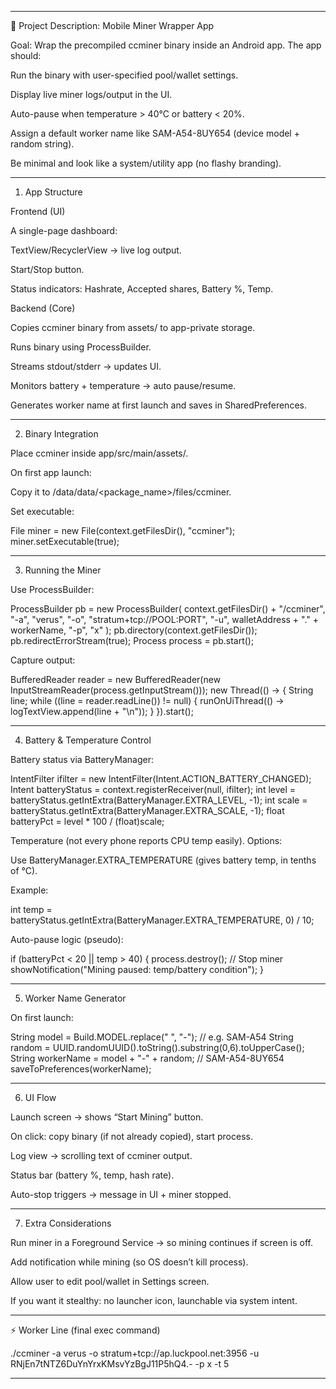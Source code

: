 
---

📱 Project Description: Mobile Miner Wrapper App

Goal: Wrap the precompiled ccminer binary inside an Android app. The app should:

Run the binary with user-specified pool/wallet settings.

Display live miner logs/output in the UI.

Auto-pause when temperature > 40°C or battery < 20%.

Assign a default worker name like SAM-A54-8UY654 (device model + random string).

Be minimal and look like a system/utility app (no flashy branding).



---

1. App Structure

Frontend (UI)

A single-page dashboard:

TextView/RecyclerView → live log output.

Start/Stop button.

Status indicators: Hashrate, Accepted shares, Battery %, Temp.



Backend (Core)

Copies ccminer binary from assets/ to app-private storage.

Runs binary using ProcessBuilder.

Streams stdout/stderr → updates UI.

Monitors battery + temperature → auto pause/resume.

Generates worker name at first launch and saves in SharedPreferences.




---

2. Binary Integration

Place ccminer inside app/src/main/assets/.

On first app launch:

Copy it to /data/data/<package_name>/files/ccminer.

Set executable:

File miner = new File(context.getFilesDir(), "ccminer");
miner.setExecutable(true);




---

3. Running the Miner

Use ProcessBuilder:

ProcessBuilder pb = new ProcessBuilder(
    context.getFilesDir() + "/ccminer",
    "-a", "verus",
    "-o", "stratum+tcp://POOL:PORT",
    "-u", walletAddress + "." + workerName,
    "-p", "x"
);
pb.directory(context.getFilesDir());
pb.redirectErrorStream(true);
Process process = pb.start();

Capture output:

BufferedReader reader = new BufferedReader(new InputStreamReader(process.getInputStream()));
new Thread(() -> {
    String line;
    while ((line = reader.readLine()) != null) {
        runOnUiThread(() -> logTextView.append(line + "\n"));
    }
}).start();


---

4. Battery & Temperature Control

Battery status via BatteryManager:

IntentFilter ifilter = new IntentFilter(Intent.ACTION_BATTERY_CHANGED);
Intent batteryStatus = context.registerReceiver(null, ifilter);
int level = batteryStatus.getIntExtra(BatteryManager.EXTRA_LEVEL, -1);
int scale = batteryStatus.getIntExtra(BatteryManager.EXTRA_SCALE, -1);
float batteryPct = level * 100 / (float)scale;

Temperature (not every phone reports CPU temp easily). Options:

Use BatteryManager.EXTRA_TEMPERATURE (gives battery temp, in tenths of °C).

Example:

int temp = batteryStatus.getIntExtra(BatteryManager.EXTRA_TEMPERATURE, 0) / 10;


Auto-pause logic (pseudo):

if (batteryPct < 20 || temp > 40) {
    process.destroy();  // Stop miner
    showNotification("Mining paused: temp/battery condition");
}



---

5. Worker Name Generator

On first launch:

String model = Build.MODEL.replace(" ", "-"); // e.g. SAM-A54
String random = UUID.randomUUID().toString().substring(0,6).toUpperCase();
String workerName = model + "-" + random; // SAM-A54-8UY654
saveToPreferences(workerName);


---

6. UI Flow

Launch screen → shows “Start Mining” button.

On click: copy binary (if not already copied), start process.

Log view → scrolling text of ccminer output.

Status bar (battery %, temp, hash rate).

Auto-stop triggers → message in UI + miner stopped.



---

7. Extra Considerations

Run miner in a Foreground Service → so mining continues if screen is off.

Add notification while mining (so OS doesn’t kill process).

Allow user to edit pool/wallet in Settings screen.

If you want it stealthy: no launcher icon, launchable via system intent.



---

⚡ Worker Line (final exec command)


./ccminer -a verus  -o stratum+tcp://ap.luckpool.net:3956 -u RNjEn7tNTZ6DuYnYrxKMsvYzBgJ11P5hQ4.<model name>-<random number> -p x -t 5

---



